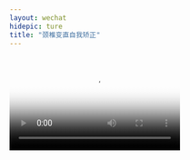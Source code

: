 ```yaml
---
layout: wechat
hidepic: ture
title: "颈椎变直自我矫正"
---
```

<br />
<video data-v-a54e61e2="" src="https://gslb.miaopai.com/stream/tWQqSWQpsSAKi-B1XCYtJ2WPl4FwnRFbNIi2jw__.mp4?yx=&amp;refer=weibo_app&amp;Expires=1510154415&amp;ssig=rNBfkvtrbd&amp;KID=unistore,video" poster="http://bsyimg3.cdn.krcom.cn/stream/tWQqSWQpsSAKi-B1XCYtJ2WPl4FwnRFbNIi2jw___32768.jpg" controls="controls" style="max-height: 772px;"></video>
 